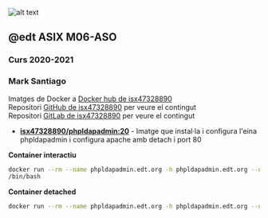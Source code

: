 ![alt text][logo]
## @edt ASIX M06-ASO
### Curs 2020-2021
### Mark Santiago

Imatges de Docker a [Docker hub de isx47328890]  
Repositori [GitHub de isx47328890] per veure el contingut  
Repositori [GitLab de isx47328890] per veure el contingut  


* **[isx47328890/phpldapadmin:20]** - Imatge que instal·la i configura l'eina phpldapadmin i configura apache amb detach i port 80

**Container interactiu**
```bash
docker run --rm --name phpldapadmin.edt.org -h phpldapadmin.edt.org --net 2hisix -p 80:80 -it isx47328890/phpldapadmin:20
/bin/bash
```

**Container detached**
```bash
docker run --rm --name phpldapadmin.edt.org -h phpldapadmin.edt.org --net 2hisix -p 80:80 -d isx47328890/phpldapadmin:20
```


[isx47328890/phpldapadmin:20]: https://hub.docker.com/r/isx47328890/phpldapadmin
[Docker hub de isx47328890]: https://hub.docker.com/u/isx47328890
[GitHub de isx47328890]: https://github.com/isx47328890/ldap20
[GitLab de isx47328890]: https://gitlab.com/isx47328890/ldap20
[logo]: https://lh3.googleusercontent.com/proxy/V3sAZsFeDSLO8hrIRDygrhfaZp7WYv8ZPp-G-H0HUMQ18t5cl2nWrgcxOiBxjQp0YkbP0Fe5RC7f21pegDEJTMGKw-rQ7Uchb50dICdXwxzIQSNNag